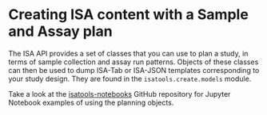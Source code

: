 Creating ISA content with a Sample and Assay plan
=================================================

The ISA API provides a set of classes that you can use to plan a study,
in terms of sample collection and assay run patterns. Objects of these
classes can then be used to dump ISA-Tab or ISA-JSON templates
corresponding to your study design. They are found in the
`isatools.create.models` module.

Take a look at the
[isatools-notebooks](https://github.com/ISA-tools/isatools-notebooks)
GitHub repository for Jupyter Notebook examples of using the planning
objects.
